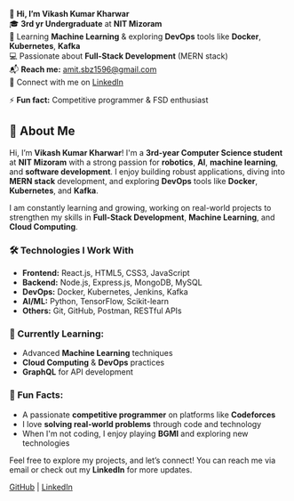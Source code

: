 👋 **Hi, I’m Vikash Kumar Kharwar**  
🎓 **3rd yr Undergraduate** at **NIT Mizoram**  
🌱 Learning **Machine Learning** & exploring **DevOps** tools like **Docker**, **Kubernetes**, **Kafka**  
💻 Passionate about **Full-Stack Development** (MERN stack)  
📬 **Reach me:**  [amit.sbz1596@gmail.com](mailto:amit.sbz1596@gmail.com)  
🔗 Connect with me on [LinkedIn](https://www.linkedin.com/in/vikash-kumar-kharwar-1596/) 

⚡ **Fun fact:** Competitive programmer & FSD enthusiast  




## 👋 About Me

Hi, I’m **Vikash Kumar Kharwar**! I'm a **3rd-year Computer Science student** at **NIT Mizoram** with a strong passion for **robotics**, **AI**, **machine learning**, and **software development**. I enjoy building robust applications, diving into **MERN stack** development, and exploring **DevOps** tools like **Docker**, **Kubernetes**, and **Kafka**.

I am constantly learning and growing, working on real-world projects to strengthen my skills in **Full-Stack Development**, **Machine Learning**, and **Cloud Computing**.

### 🛠️ Technologies I Work With
- **Frontend:** React.js, HTML5, CSS3, JavaScript  
- **Backend:** Node.js, Express.js, MongoDB, MySQL  
- **DevOps:** Docker, Kubernetes, Jenkins, Kafka  
- **AI/ML:** Python, TensorFlow, Scikit-learn  
- **Others:** Git, GitHub, Postman, RESTful APIs  

### 🌱 Currently Learning:
- Advanced **Machine Learning** techniques  
- **Cloud Computing** & **DevOps** practices  
- **GraphQL** for API development

### 🌟 Fun Facts:
- A passionate **competitive programmer** on platforms like **Codeforces**  
- I love **solving real-world problems** through code and technology  
- When I'm not coding, I enjoy playing **BGMI** and exploring new technologies  

Feel free to explore my projects, and let’s connect! You can reach me via email or check out my **LinkedIn** for more updates.

[GitHub](https://github.com/VIKASH1596KUMARKHARWAR) | [LinkedIn](https://www.linkedin.com/in/vikash-kumar-kharwar-1596/)
